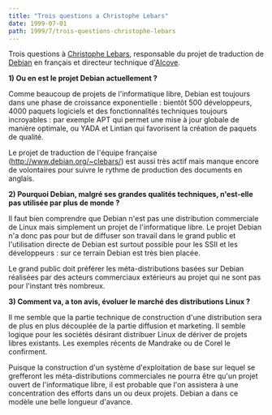 ```yaml
---
title: "Trois questions a Christophe Lebars"
date: 1999-07-01
path: 1999/7/trois-questions-christophe-lebars
---
```


<P>Trois questions à <A HREF="mailto:clb@lebars.org">Christophe
Lebars</A>, responsable du projet de traduction de <A HREF="http://www.debian.org/">Debian</A> en français et directeur technique
d'<A HREF="http://www.alcove.fr/">Alcove</A>.</P>

<P><B>1) Ou en est le projet Debian actuellement ?</B></P>

<P>Comme beaucoup de projets de l'informatique libre, Debian est toujours
dans une phase de croissance exponentielle : bientôt 500 développeurs,
4000 paquets logiciels et des fonctionnalités techniques toujours
incroyables : par exemple APT qui permet une mise à jour globale
de manière optimale, ou YADA et Lintian qui favorisent la création
de paquets de qualité.</P>

<P>Le projet de traduction de l'équipe française
(<A HREF="http://www.debian.org/~clebars/">http://www.debian.org/~clebars/</A>)
est aussi très actif mais manque encore de volontaires pour suivre le rythme
de production des documents en anglais.</P>

<P><B>2) Pourquoi Debian, malgré ses grandes qualités techniques, n'est-elle
pas utilisée par plus de monde ?</B></P>

<P>Il faut bien comprendre que Debian n'est pas une distribution commerciale
de Linux mais simplement un projet de l'informatique libre. Le projet
Debian n'a donc pas pour but de diffuser son travail dans le grand public
et l'utilisation directe de Debian est surtout possible pour les SSII et
les développeurs : sur ce terrain Debian est très bien placée.</P>

<P>Le grand public doit préférer les méta-distributions basées sur Debian
réalisées par des acteurs commerciaux extérieurs au projet qui ne sont
pas pour l'instant très nombreux.</P>

<P><B>3) Comment va, a ton avis, évoluer le marché des distributions Linux ?</B></P>

<P>Il me semble que la partie technique de construction d'une distribution
sera de plus en plus découplée de la partie diffusion et marketing. Il
semble logique pour les sociétés désirant distribuer Linux de dériver
de projets libres existants. Les exemples récents de Mandrake ou de
Corel le confirment.</P>

<P>Puisque la construction d'un système d'exploitation de base sur lequel se
grefferont les méta-distributions commerciales ne pourra être qu'un projet
ouvert de l'informatique libre, il est probable que l'on assistera à une
concentration des efforts dans un ou deux projets. Debian a dans ce modèle
une belle longueur d'avance.</P>


